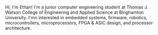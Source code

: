 Hi, I'm Ethan!
I'm a junior computer engineering student at Thomas J. Watson College of Engineering and Applied Science at Binghamton University. 
I'mn interested in embedded systems, firmware, robotics, microcontrollers, microprocessors, FPGA & ASIC design, and processor architecture.

<!---
ewofse/ewofse is a ✨ special ✨ repository because its `README.md` (this file) appears on your GitHub profile.
You can click the Preview link to take a look at your changes.
--->
